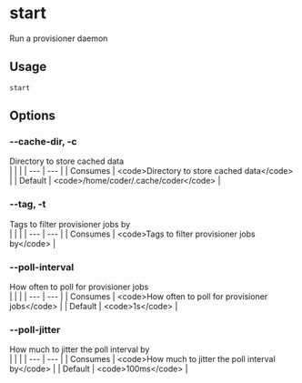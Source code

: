 
# start

 
Run a provisioner daemon


## Usage
```console
start
```


## Options
### --cache-dir, -c
Directory to store cached data
<br/>
| | |
| --- | --- |
| Consumes | &lt;code&gt;Directory to store cached data&lt;/code&gt; |
| Default |     &lt;code&gt;/home/coder/.cache/coder&lt;/code&gt; |



### --tag, -t
Tags to filter provisioner jobs by
<br/>
| | |
| --- | --- |
| Consumes | &lt;code&gt;Tags to filter provisioner jobs by&lt;/code&gt; |

### --poll-interval
How often to poll for provisioner jobs
<br/>
| | |
| --- | --- |
| Consumes | &lt;code&gt;How often to poll for provisioner jobs&lt;/code&gt; |
| Default |     &lt;code&gt;1s&lt;/code&gt; |



### --poll-jitter
How much to jitter the poll interval by
<br/>
| | |
| --- | --- |
| Consumes | &lt;code&gt;How much to jitter the poll interval by&lt;/code&gt; |
| Default |     &lt;code&gt;100ms&lt;/code&gt; |



